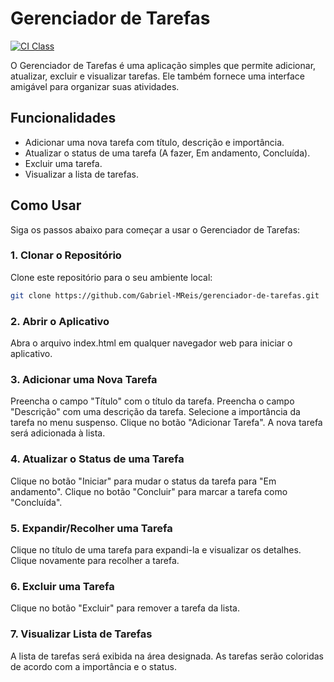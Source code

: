 # Gerenciador de Tarefas

[![CI Class](https://github.com/Gabriel-MReis/C214-L1-atividade-CI/actions/workflows/CI.yml/badge.svg)](https://github.com/Gabriel-MReis/C214-L1-atividade-CI/actions/workflows/CI.yml)

O Gerenciador de Tarefas é uma aplicação simples que permite adicionar, atualizar, excluir e visualizar tarefas. Ele também fornece uma interface amigável para organizar suas atividades.

## Funcionalidades

- Adicionar uma nova tarefa com título, descrição e importância.
- Atualizar o status de uma tarefa (A fazer, Em andamento, Concluída).
- Excluir uma tarefa.
- Visualizar a lista de tarefas.

## Como Usar

Siga os passos abaixo para começar a usar o Gerenciador de Tarefas:

### 1. Clonar o Repositório

Clone este repositório para o seu ambiente local:

```bash
git clone https://github.com/Gabriel-MReis/gerenciador-de-tarefas.git
```
### 2. Abrir o Aplicativo
Abra o arquivo index.html em qualquer navegador web para iniciar o aplicativo.

### 3. Adicionar uma Nova Tarefa
Preencha o campo "Título" com o título da tarefa.
Preencha o campo "Descrição" com uma descrição da tarefa.
Selecione a importância da tarefa no menu suspenso.
Clique no botão "Adicionar Tarefa".
A nova tarefa será adicionada à lista.

### 4. Atualizar o Status de uma Tarefa
Clique no botão "Iniciar" para mudar o status da tarefa para "Em andamento".
Clique no botão "Concluir" para marcar a tarefa como "Concluída".

### 5. Expandir/Recolher uma Tarefa
Clique no título de uma tarefa para expandi-la e visualizar os detalhes.
Clique novamente para recolher a tarefa.

### 6. Excluir uma Tarefa
Clique no botão "Excluir" para remover a tarefa da lista.

### 7. Visualizar Lista de Tarefas
A lista de tarefas será exibida na área designada. As tarefas serão coloridas de acordo com a importância e o status.
